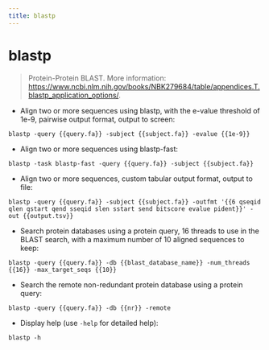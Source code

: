 ```yaml
---
title: blastp
---
```

# blastp

> Protein-Protein BLAST.
> More information: <https://www.ncbi.nlm.nih.gov/books/NBK279684/table/appendices.T.blastp_application_options/>.

- Align two or more sequences using blastp, with the e-value threshold of 1e-9, pairwise output format, output to screen:

`blastp -query {{query.fa}} -subject {{subject.fa}} -evalue {{1e-9}}`

- Align two or more sequences using blastp-fast:

`blastp -task blastp-fast -query {{query.fa}} -subject {{subject.fa}}`

- Align two or more sequences, custom tabular output format, output to file:

`blastp -query {{query.fa}} -subject {{subject.fa}} -outfmt '{{6 qseqid qlen qstart qend sseqid slen sstart send bitscore evalue pident}}' -out {{output.tsv}}`

- Search protein databases using a protein query, 16 threads to use in the BLAST search, with a maximum number of 10 aligned sequences to keep:

`blastp -query {{query.fa}} -db {{blast_database_name}} -num_threads {{16}} -max_target_seqs {{10}}`

- Search the remote non-redundant protein database using a protein query:

`blastp -query {{query.fa}} -db {{nr}} -remote`

- Display help (use `-help` for detailed help):

`blastp -h`
